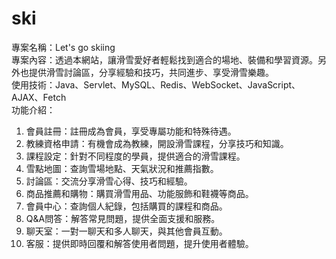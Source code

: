 # ski
專案名稱：Let's go skiing  
專案內容：透過本網站，讓滑雪愛好者輕鬆找到適合的場地、裝備和學習資源。另外也提供滑雪討論區，分享經驗和技巧，共同進步、享受滑雪樂趣。  
使用技術：Java、Servlet、MySQL、Redis、WebSocket、JavaScript、AJAX、Fetch  
功能介紹：  
1. 會員註冊：註冊成為會員，享受專屬功能和特殊待遇。  
2. 教練資格申請：有機會成為教練，開設滑雪課程，分享技巧和知識。  
3. 課程設定：針對不同程度的學員，提供適合的滑雪課程。  
4. 雪點地圖：查詢雪場地點、天氣狀況和推薦指數。  
5. 討論區：交流分享滑雪心得、技巧和經驗。  
6. 商品推薦和購物：購買滑雪用品、功能服飾和鞋襪等商品。  
7. 會員中心：查詢個人紀錄，包括購買的課程和商品。  
8. Q&A問答：解答常見問題，提供全面支援和服務。  
9. 聊天室：一對一聊天和多人聊天，與其他會員互動。  
10. 客服：提供即時回覆和解答使用者問題，提升使用者體驗。  
